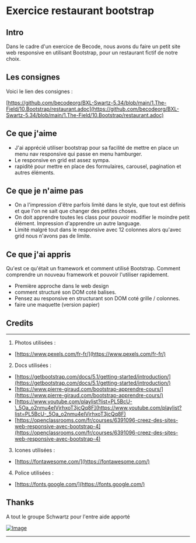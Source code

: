 # Exercice restaurant bootstrap

## Intro

Dans le cadre d'un exercice de Becode, nous avons du faire un petit site web responsive en utilisant Bootstrap, pour un restaurant fictif
de notre choix.

## Les consignes

Voici le lien des consignes :

[https://github.com/becodeorg/BXL-Swartz-5.34/blob/main/1.The-Field/10.Bootstrap/restaurant.adoc](https://github.com/becodeorg/BXL-Swartz-5.34/blob/main/1.The-Field/10.Bootstrap/restaurant.adoc)

## Ce que j'aime

- J'ai apprécié utiliser bootstrap pour sa facilité de mettre en place un menu nav responsive qui passe en menu hamburger.
- Le responsive en grid est assez sympa.
- rapidité pour mettre en place des formulaires, carousel, pagination et autres éléments.

## Ce que je n'aime pas

- On a l'impression d'être parfois limité dans le style, que tout est définis et que l'on ne sait que changer des petites choses.
- On doit apprendre toutes les class pour pouvoir modifier le moindre petit élément. Impression d'apprendre un autre language.
- Limité malgré tout dans le responsive avec 12 colonnes alors qu'avec grid nous n'avons pas de limite.

## Ce que j'ai appris

Qu'est ce qu'était un framework et comment utilisé Bootstrap. Comment comprendre un nouveau framework et pouvoir l'utiliser rapidement.

- Première approche dans le web design
- comment structuré son DOM coté balises.
- Pensez au responsive en structurant son DOM coté grille / colonnes.
- faire une maquette (version papier)

## Credits

<hr>

1. Photos utilisées :

- [https://www.pexels.com/fr-fr/](https://www.pexels.com/fr-fr/)

2. Docs utilisées :

- [https://getbootstrap.com/docs/5.1/getting-started/introduction/](https://getbootstrap.com/docs/5.1/getting-started/introduction/)
- [https://www.pierre-giraud.com/bootstrap-apprendre-cours/](https://www.pierre-giraud.com/bootstrap-apprendre-cours/)
- [https://www.youtube.com/playlist?list=PL5BcU-\_5Oa_o2nmu4eIVjrhxoT3jcQq8F](https://www.youtube.com/playlist?list=PL5BcU-_5Oa_o2nmu4eIVjrhxoT3jcQq8F)
- [https://openclassrooms.com/fr/courses/6391096-creez-des-sites-web-responsive-avec-bootstrap-4](https://openclassrooms.com/fr/courses/6391096-creez-des-sites-web-responsive-avec-bootstrap-4)

3. Icones utilisées :

- [https://fontawesome.com/](https://fontawesome.com/)

4. Police utilisées :

- [https://fonts.google.com/](https://fonts.google.com/)

## Thanks

A tout le groupe Schwartz pour l'entre aide apporté

[![Image](https://i.goopics.net/olcsqz.gif)](https://goopics.net/i/olcsqz)

<hr>
